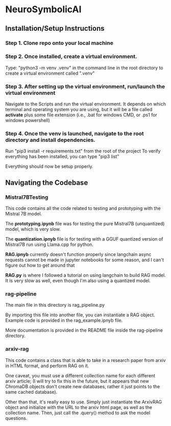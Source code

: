 # NeuroSymbolicAI

## Installation/Setup Instructions
### Step 1. Clone repo onto your local machine
### Step 2. Once installed, create a virtual environment.
Type: "python3 -m venv .venv" in the command line in the root directory to create a virtual environment called ".venv"
### Step 3. After setting up the virtual environment, run/launch the virtual environment
Navigate to the Scripts and run the virtual environment. It depends on which terminal and operating system you are using, but it will be a file called **activate** plus some file extension (i.e., .bat for windows CMD, or .ps1 for windows powershell)
### Step 4. Once the venv is launched, navigate to the root directory and install dependencies.
Run "pip3 install -r requirements.txt" from the root of the project
To verify everything has been installed, you can type "pip3 list"

Everything should now be setup properly.

## Navigating the Codebase
### Mistral7BTesting
This code contains all the code related to testing and prototyping with the Mistral 7B model. 

The **prototyping.ipynb** file was for testing the pure Mistral7B (unquantized) model, which is very slow.

The **quantization.ipnyb** file is for testing with a GGUF quantized version of Mistral7B run using Llama.cpp for python. 

**RAG.ipnyb** currently doesn't function properly since langchain async requests cannot be made in jupyter notebooks for some reason, and I can't figure out how to get around that

**RAG.py** is where I followed a tutorial on using langchain to build RAG model. It is very slow as well, even though I'm also using a quantized model.
### rag-pipeline
The main file in this directory is rag_pipeline.py

By importing this file into another file, you can instantiate a RAG object. Example code is provided in the rag_example.ipnyb file. 

More documentation is provided in the README file inside the rag-pipeline directory.

### arxiv-rag
This code contains a class that is able to take in a research paper from arxiv in HTML format, and perform RAG on it.

One caveat, you must use a different collection name for each different arxiv article; (I will try to fix this in the future, but it appears that new ChromaDB objects don't create new databases, rather it just points to the same cached database).

Other than that, it's really easy to use. Simply just instantiate the ArxivRAG object and initialize with the URL to the arxiv html page, as well as the collection name. Then, just call the .query() method to ask the model questions.
